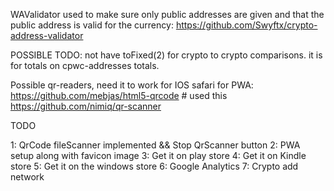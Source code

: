 WAValidator used to make sure only public addresses are given
and that the public address is valid for the currency:
https://github.com/Swyftx/crypto-address-validator


POSSIBLE TODO:
not have toFixed(2) for crypto to crypto comparisons.
it is for totals on cpwc-addresses totals.


Possible qr-readers, need it to work for IOS safari for PWA:
https://github.com/mebjas/html5-qrcode  # used this
https://github.com/nimiq/qr-scanner


TODO

1: QrCode fileScanner implemented && Stop QrScanner button
2: PWA setup along with favicon image
3: Get it on play store
4: Get it on Kindle store
5: Get it on the windows store
6: Google Analytics
7: Crypto add network


